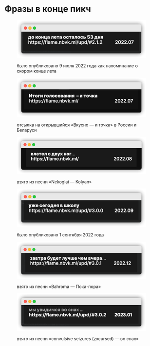 # Фразы в конце пикч

<figure><img src="../.gitbook/assets/image (10) (1).png" alt=""><figcaption><p>было опубликовано 9 июля 2022 года как напоминание о скором конце лета</p></figcaption></figure>

<figure><img src="../.gitbook/assets/image (4) (1).png" alt=""><figcaption><p>отсылка на открывшийся «Вкусно — и точка» в России и Беларуси</p></figcaption></figure>

<figure><img src="../.gitbook/assets/image (9) (1).png" alt=""><figcaption><p>взято из песни «Nekoglai — Kolyan»</p></figcaption></figure>

<figure><img src="../.gitbook/assets/image (26).png" alt=""><figcaption><p>было опубликовано 1 сентября 2022 года</p></figcaption></figure>

<figure><img src="../.gitbook/assets/image (17) (1).png" alt=""><figcaption><p>взято из песни «Bahroma — Пока-пора»</p></figcaption></figure>

<figure><img src="../.gitbook/assets/image (1) (1).png" alt=""><figcaption><p>взято из песни «convulsive seizures (zxcursed) — во снах»</p></figcaption></figure>
